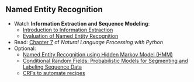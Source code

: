 Named Entity Recognition
----
- Watch __Information Extraction and Sequence Modeling__:
    - [Introduction to Information Extraction](https://www.youtube.com/watch?v=ZbDts5F8LHg&index=44&list=PLhVhwi0Pz282aSA2uZX4jR3SkF3BKyMOK)
    - [Evaluation of Named Entity Recognition](https://www.youtube.com/watch?v=zUtAtPLrnts&index=45&list=PLhVhwi0Pz282aSA2uZX4jR3SkF3BKyMOK)
- Read: [Chapter 7](http://www.nltk.org/book/ch07.html) of _Natural Language Processing with Python_
- Optional:        
    - [Named Entity Recognition using Hidden Markov Model (HMM)](http://airccse.org/journal/ijnlc/papers/1412ijnlc02.pdf)
    - [Conditional Random Fields: Probabilistic Models for Segmenting and Labeling Sequence Data](http://repository.upenn.edu/cgi/viewcontent.cgi?article=1162&context=cis_papers)
    - [CRFs to automate recipes](
http://open.blogs.nytimes.com/2015/04/09/extracting-structured-data-from-recipes-using-conditional-random-fields/?_r=0)